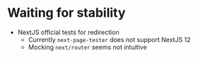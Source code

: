 # Waiting for stability

- NextJS official tests for redirection
  - Currently `next-page-tester` does not support NextJS 12
  - Mocking `next/router` seems not intuitive
